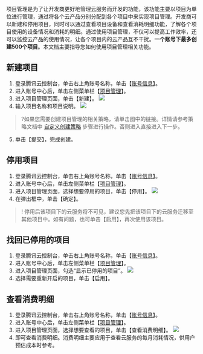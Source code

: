 项目管理是为了让开发商更好地管理云服务而开发的功能，该功能主要以项目为单位进行管理，通过将各个云产品分别分配到各个项目中来实现项目管理。开发商可以新建和停用项目，同时可以通过查看项目设备和查看消耗明细功能，了解各个项目使用的设备情况和消耗的明细。通过使用项目管理，不仅可以提高工作效率，还可以监控云产品的使用情况，让各个项目内的云产品互不干扰。**一个账号下最多创建500个项目**。本文档主要指导您如何使用项目管理相关功能。


## 新建项目
1. 登录腾讯云控制台，单击右上角账号名称，单击【[账号信息](https://console.cloud.tencent.com/developer)】。
2. 进入账号中心后，单击左侧菜单栏【[项目管理](https://console.cloud.tencent.com/project)】。
3. 进入项目管理页面，单击【新建】。
![](https://main.qcloudimg.com/raw/3e9917063232821bb3e8acca4125e0d9.png)
4. 输入项目名称和项目说明。
![](https://main.qcloudimg.com/raw/269f393614b953bc64ead0e215539c60.png)
 >?如果您需要创建项目管理的相关策略，请单击图中的链接。详情请参考策略文档中 [自定义创建策略](https://cloud.tencent.com/document/product/598/37739) 步骤进行操作。否则进入直接进入下一步。
5. 单击【提交】，完成创建。


## 停用项目
1. 登录腾讯云控制台，单击右上角账号名称，单击【[账号信息](https://console.cloud.tencent.com/developer)】。
2. 进入账号中心后，单击左侧菜单栏【[项目管理](https://console.cloud.tencent.com/project)】。
3. 进入项目管理页面，选择想要停用的项目，单击【停用】。
![](https://main.qcloudimg.com/raw/4473c8b1da8360da4337d34526fe30f8.png)
4. 在弹出框中，单击【确定】。

>! 停用后该项目下的云服务将不可见，建议您先把该项目下的云服务迁移至其他项目中。如有问题，也可单击【启用】，再次使用该项目。
>

## 找回已停用的项目
1. 登录腾讯云控制台，单击右上角账号名称，单击【[账号信息](https://console.cloud.tencent.com/developer)】。
2. 进入账号中心后，单击左侧菜单栏【[项目管理](https://console.cloud.tencent.com/project)】。
3. 进入项目管理页面，勾选“显示已停用的项目”。 
![](https://main.qcloudimg.com/raw/3c771279d6fef8cb2239874b6673d0dc.png)
4. 选择需要重新开启的项目，单击【启用】。


## 查看消费明细
1. 登录腾讯云控制台，单击右上角账号名称，单击【[账号信息](https://console.cloud.tencent.com/developer)】。
2. 进入账号中心后，单击左侧菜单栏【[项目管理](https://console.cloud.tencent.com/project)】。
3. 进入项目管理页面，选择想要查看的项目，单击【查看消费明细】。 
![](https://main.qcloudimg.com/raw/30a2f0a4b21bd587bdc8cf1c9b2d23f6.png)
4. 即可查看消费明细。消费明细主要应用于查看云服务的每月消耗情况，供用户预估成本时参考。

